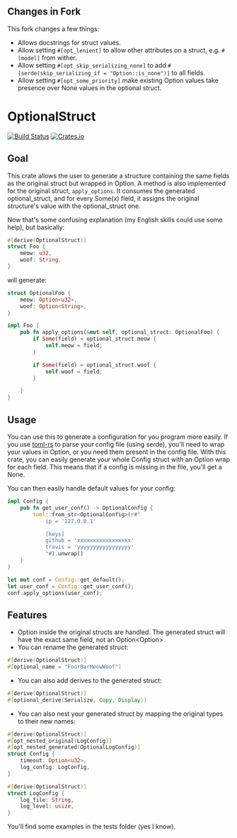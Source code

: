 ## Changes in Fork

This fork changes a few things:
- Allows docstrings for struct values.
- Allow setting `#[opt_lenient]` to allow other attributes on a struct, e.g. `#[model]` from wither.
- Allow setting `#[opt_skip_serializing_none]` to add `#[serde(skip_serializing_if = "Option::is_none")]` to all fields.
- Allow setting `#[opt_some_priority]` make existing Option values take presence over None values in the optional struct.

# OptionalStruct
[![Build Status](https://travis-ci.org/pLesur/OptionalStruct.svg?branch=stable_channel)](https://travis-ci.org/pLesur/OptionalStruct)
[![Crates.io](https://img.shields.io/crates/v/optional_struct.svg)](https://crates.io/crates/optional_struct)

## Goal

This crate allows the user to generate a structure containing the same fields as the original struct but wrapped in Option<T>.
A method is also implemented for the original struct, `apply_options`. It consumes the generated optional_struct, and for every Some(x) field, it assigns the original structure's value with the optional_struct one.

Now that's some confusing explanation (my English skills could use some help), but basically:


```rust
#[derive(OptionalStruct)]
struct Foo {
	meow: u32,
	woof: String,
}
```

will generate:

```rust
struct OptionalFoo {
	meow: Option<u32>,
	woof: Option<String>,
}

impl Foo {
	pub fn apply_options(&mut self, optional_struct: OptionalFoo) {
		if Some(field) = optional_struct.meow {
			self.meow = field;
		}

		if Some(field) = optional_struct.woof {
			self.woof = field;
		}

	}
}
```

## Usage

You can use this to generate a configuration for you program more easily.
If you use [toml-rs](https://github.com/alexcrichton/toml-rs) to parse your config file (using serde),
you'll need to wrap your values in Option<T>, or you need them present in the config file.
With this crate, you can easily generate your whole Config struct with an Option<T> wrap for each field.
This means that if a config is missing in the file, you'll get a None.

You can then easily handle default values for your config:

```rust
impl Config {
	pub fn get_user_conf() -> OptionalConfig {
		toml::from_str<OptionalConfig>(r#"
			ip = '127.0.0.1'

			[keys]
			github = 'xxxxxxxxxxxxxxxxx'
			travis = 'yyyyyyyyyyyyyyyyy'
		    "#).unwrap()
	}
}

let mut conf = Config::get_default();
let user_conf = Config::get_user_conf();
conf.apply_options(user_conf);
```

## Features

* Option<T> inside the original structs are handled. The generated struct will have the exact same field, not an Option<Option<T>>
* You can rename the generated struct:
```rust
#[derive(OptionalStruct)]
#[optional_name = "FoorBarMeowWoof"]
```
* You can also add derives to the generated struct:
```rust
#[derive(OptionalStruct)]
#[optional_derive(Serialize, Copy, Display)]
```
* You can also nest your generated struct by mapping the original types to their new names:
```rust
#[derive(OptionalStruct)]
#[opt_nested_original(LogConfig)]
#[opt_nested_generated(OptionalLogConfig)]
struct Config {
    timeout: Option<u32>,
    log_config: LogConfig,
}

#[derive(OptionalStruct)]
struct LogConfig {
    log_file: String,
    log_level: usize,
}
```

You'll find some examples in the tests folder (yes I know).
